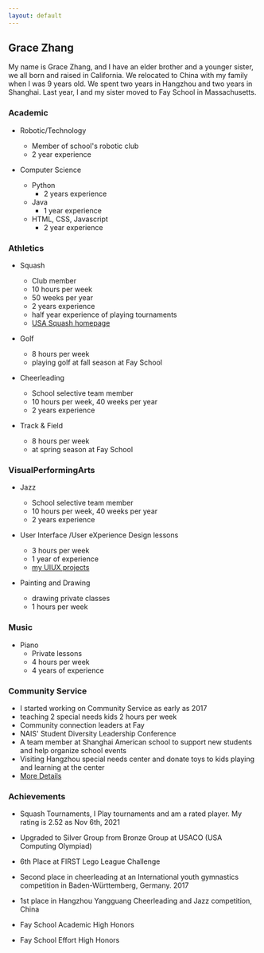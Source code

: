 ```yaml
---
layout: default
---
```


## Grace Zhang
My name is Grace Zhang, and I have an elder brother and a younger sister, we all born and raised in California. We relocated to China with my family when I was 9 years old. We spent two years in Hangzhou and two years in Shanghai. Last year, I and my sister moved to Fay School in Massachusetts.

### Academic 
- Robotic/Technology
  - Member of school's robotic club
  - 2 year experience

- Computer Science
  - Python
    - 2 years experience
  - Java
    - 1 year experience
  - HTML, CSS, Javascript
    - 2 year experience

### Athletics 
- Squash
  - Club member
  - 10 hours per week
  - 50 weeks per year
  - 2 years experience
  - half year experience of playing tournaments
  - [USA Squash homepage](https://clublocker.com/users/381350/home)
 
- Golf
  - 8 hours per week
  - playing golf at fall season at Fay School

- Cheerleading 
  - School selective team member
  - 10 hours per week, 40 weeks per year 
  - 2 years experience

- Track & Field
  - 8 hours per week
  - at spring season at Fay School


### VisualPerformingArts
- Jazz
  - School selective team member
  - 10 hours per week, 40 weeks per year
  - 2 years experience

- User Interface /User eXperience Design lessons
  - 3 hours per week
  - 1 year of experience
  - [my UIUX projects](/projects/uiux_design.html)

- Painting and Drawing
  - drawing private classes 
  - 1 hours per week

### Music 
- Piano 
  - Private lessons
  - 4 hours per week
  - 4 years of experience


### Community Service 
 - I started working on Community Service as early as 2017
 - teaching 2 special needs kids 2 hours per week
 - Community connection leaders at Fay
 - NAIS' Student Diversity Leadership Conference 
 - A team member at Shanghai American school to support new students and help organize school events
 - Visiting Hangzhou special needs center and donate toys to kids playing and learning at the center
 - [More Details](/projects/community_service.html)


### Achievements
- Squash Tournaments, I Play tournaments and am a rated player. My rating is 2.52 as Nov 6th, 2021

- Upgraded to Silver Group from Bronze Group at USACO (USA Computing Olympiad)

- 6th Place at FIRST Lego League Challenge 

- Second place in cheerleading at an International youth gymnastics competition in Baden-Württemberg, Germany. 2017

- 1st place in Hangzhou Yangguang Cheerleading and Jazz competition, China

- Fay School Academic High Honors

- Fay School Effort High Honors

  
